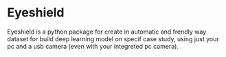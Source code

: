 # Eyeshield

Eyeshield is a python package for create in automatic and frendly way dataset for build deep learning model on specif case study, using just your pc and a usb camera (even with your integreted pc camera).

